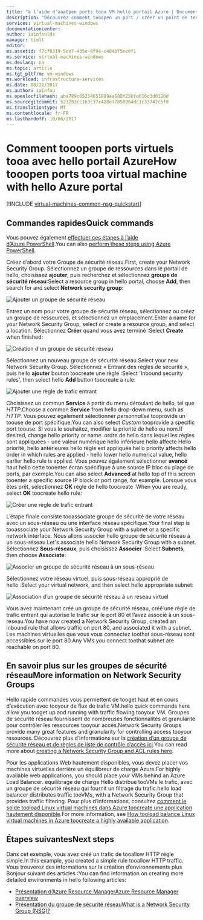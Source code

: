 ```yaml
---
title: "à l’aide d’aaaOpen ports tooa VM hello portail Azure | Documents Microsoft"
description: "Découvrez comment tooopen un port / créer un point de terminaison de tooyour machine virtuelle Windows à l’aide du modèle de déploiement du Gestionnaire de ressources hello Bonjour portail Azure"
services: virtual-machines-windows
documentationcenter: 
author: iainfoulds
manager: timlt
editor: 
ms.assetid: f7cf0319-5ee7-435e-8f94-c484bf5ee6f1
ms.service: virtual-machines-windows
ms.devlang: na
ms.topic: article
ms.tgt_pltfrm: vm-windows
ms.workload: infrastructure-services
ms.date: 08/21/2017
ms.author: iainfou
ms.openlocfilehash: aba789c65254651899aa688f256fe616c3d0126d
ms.sourcegitcommit: 523283cc1b3c37c428e77850964dc1c33742c5f0
ms.translationtype: MT
ms.contentlocale: fr-FR
ms.lasthandoff: 10/06/2017
---
```

# <a name="how-tooopen-ports-tooa-virtual-machine-with-hello-azure-portal"></a><span data-ttu-id="c531e-103">Comment tooopen ports virtuels tooa avec hello portail Azure</span><span class="sxs-lookup"><span data-stu-id="c531e-103">How tooopen ports tooa virtual machine with hello Azure portal</span></span>
[!INCLUDE [virtual-machines-common-nsg-quickstart](../../../includes/virtual-machines-common-nsg-quickstart.md)]

## <a name="quick-commands"></a><span data-ttu-id="c531e-104">Commandes rapides</span><span class="sxs-lookup"><span data-stu-id="c531e-104">Quick commands</span></span>
<span data-ttu-id="c531e-105">Vous pouvez également [effectuer ces étapes à l’aide d’Azure PowerShell](nsg-quickstart-powershell.md).</span><span class="sxs-lookup"><span data-stu-id="c531e-105">You can also [perform these steps using Azure PowerShell](nsg-quickstart-powershell.md).</span></span>

<span data-ttu-id="c531e-106">Créez d’abord votre Groupe de sécurité réseau.</span><span class="sxs-lookup"><span data-stu-id="c531e-106">First, create your Network Security Group.</span></span> <span data-ttu-id="c531e-107">Sélectionnez un groupe de ressources dans le portail de hello, choisissez **ajouter**, puis recherchez et sélectionnez **groupe de sécurité réseau**:</span><span class="sxs-lookup"><span data-stu-id="c531e-107">Select a resource group in hello portal, choose **Add**, then search for and select **Network security group**:</span></span>

![Ajouter un groupe de sécurité réseau](./media/nsg-quickstart-portal/add-nsg.png)

<span data-ttu-id="c531e-109">Entrez un nom pour votre groupe de sécurité réseau, sélectionnez ou créez un groupe de ressources, et sélectionnez un emplacement.</span><span class="sxs-lookup"><span data-stu-id="c531e-109">Enter a name for your Network Security Group, select or create a resource group, and select a location.</span></span> <span data-ttu-id="c531e-110">Sélectionnez **Créer** quand vous avez terminé :</span><span class="sxs-lookup"><span data-stu-id="c531e-110">Select **Create** when finished:</span></span>

![Création d'un groupe de sécurité réseau](./media/nsg-quickstart-portal/create-nsg.png)

<span data-ttu-id="c531e-112">Sélectionnez un nouveau groupe de sécurité réseau.</span><span class="sxs-lookup"><span data-stu-id="c531e-112">Select your new Network Security Group.</span></span> <span data-ttu-id="c531e-113">Sélectionnez « Entrant des règles de sécurité », puis hello **ajouter** bouton toocreate une règle :</span><span class="sxs-lookup"><span data-stu-id="c531e-113">Select 'Inbound security rules', then select hello **Add** button toocreate a rule:</span></span>

![Ajouter une règle de trafic entrant](./media/nsg-quickstart-portal/add-inbound-rule.png)

<span data-ttu-id="c531e-115">Choisissez un commun **Service** à partir du menu déroulant de hello, tel que *HTTP*.</span><span class="sxs-lookup"><span data-stu-id="c531e-115">Choose a common **Service** from hello drop-down menu, such as *HTTP*.</span></span> <span data-ttu-id="c531e-116">Vous pouvez également sélectionner *personnalisé* tooprovide un toouse de port spécifique.</span><span class="sxs-lookup"><span data-stu-id="c531e-116">You can also select *Custom* tooprovide a specific port toouse.</span></span> <span data-ttu-id="c531e-117">Si vous le souhaitez, modifier la priorité de hello ou nom.</span><span class="sxs-lookup"><span data-stu-id="c531e-117">If desired, change hello priority or name.</span></span> <span data-ttu-id="c531e-118">ordre de hello dans lequel les règles sont appliquées - une valeur numérique hello inférieure hello affecte Hello priorité, hello antérieures hello règle est appliquée.</span><span class="sxs-lookup"><span data-stu-id="c531e-118">hello priority affects hello order in which rules are applied - hello lower hello numerical value, hello earlier hello rule is applied.</span></span> <span data-ttu-id="c531e-119">Vous pouvez également sélectionner **avancé** haut hello cette tooenter écran spécifique à une source IP bloc ou plage de ports, par exemple.</span><span class="sxs-lookup"><span data-stu-id="c531e-119">You can also select **Advanced** at hello top of this screen tooenter a specific source IP block or port range, for example.</span></span> <span data-ttu-id="c531e-120">Lorsque vous êtes prêt, sélectionnez **OK** règle de hello toocreate :</span><span class="sxs-lookup"><span data-stu-id="c531e-120">When you are ready, select **OK** toocreate hello rule:</span></span>

![Créer une règle de trafic entrant](./media/nsg-quickstart-portal/create-inbound-rule.png)

<span data-ttu-id="c531e-122">L’étape finale consiste tooassociate groupe de sécurité de votre réseau avec un sous-réseau ou une interface réseau spécifique.</span><span class="sxs-lookup"><span data-stu-id="c531e-122">Your final step is tooassociate your Network Security Group with a subnet or a specific network interface.</span></span> <span data-ttu-id="c531e-123">Nous allons associer hello groupe de sécurité réseau à un sous-réseau.</span><span class="sxs-lookup"><span data-stu-id="c531e-123">Let's associate hello Network Security Group with a subnet.</span></span> <span data-ttu-id="c531e-124">Sélectionnez **Sous-réseaux**, puis choisissez **Associer** :</span><span class="sxs-lookup"><span data-stu-id="c531e-124">Select **Subnets**, then choose **Associate**:</span></span>

![Associer un groupe de sécurité réseau à un sous-réseau](./media/nsg-quickstart-portal/associate-subnet.png)

<span data-ttu-id="c531e-126">Sélectionnez votre réseau virtuel, puis sous-réseau approprié de hello :</span><span class="sxs-lookup"><span data-stu-id="c531e-126">Select your virtual network, and then select hello appropriate subnet:</span></span>

![Association d’un groupe de sécurité réseau à un réseau virtuel](./media/nsg-quickstart-portal/select-vnet-subnet.png)

<span data-ttu-id="c531e-128">Vous avez maintenant créé un groupe de sécurité réseau, créé une règle de trafic entrant qui autorise le trafic sur le port 80 et l’avez associé à un sous-réseau.</span><span class="sxs-lookup"><span data-stu-id="c531e-128">You have now created a Network Security Group, created an inbound rule that allows traffic on port 80, and associated it with a subnet.</span></span> <span data-ttu-id="c531e-129">Les machines virtuelles que vous vous connectez toothat sous-réseau sont accessibles sur le port 80.</span><span class="sxs-lookup"><span data-stu-id="c531e-129">Any VMs you connect toothat subnet are reachable on port 80.</span></span>

## <a name="more-information-on-network-security-groups"></a><span data-ttu-id="c531e-130">En savoir plus sur les groupes de sécurité réseau</span><span class="sxs-lookup"><span data-stu-id="c531e-130">More information on Network Security Groups</span></span>
<span data-ttu-id="c531e-131">Hello rapide commandes vous permettent de tooget haut et en cours d’exécution avec tooyour de flux de trafic VM.</span><span class="sxs-lookup"><span data-stu-id="c531e-131">hello quick commands here allow you tooget up and running with traffic flowing tooyour VM.</span></span> <span data-ttu-id="c531e-132">Groupes de sécurité réseau fournissent de nombreuses fonctionnalités et granularité pour contrôler les ressources tooyour accès.</span><span class="sxs-lookup"><span data-stu-id="c531e-132">Network Security Groups provide many great features and granularity for controlling access tooyour resources.</span></span> <span data-ttu-id="c531e-133">Découvrez plus d’informations sur la [création d’un groupe de sécurité réseau et de règles de liste de contrôle d’accès ici](../../virtual-network/virtual-networks-create-nsg-arm-ps.md).</span><span class="sxs-lookup"><span data-stu-id="c531e-133">You can read more about [creating a Network Security Group and ACL rules here](../../virtual-network/virtual-networks-create-nsg-arm-ps.md).</span></span>

<span data-ttu-id="c531e-134">Pour les applications Web hautement disponibles, vous devez placer vos machines virtuelles derrière un équilibreur de charge Azure.</span><span class="sxs-lookup"><span data-stu-id="c531e-134">For highly available web applications, you should place your VMs behind an Azure Load Balancer.</span></span> <span data-ttu-id="c531e-135">équilibrage de charge Hello distribue tooVMs le trafic, avec un groupe de sécurité réseau qui fournit un filtrage du trafic.</span><span class="sxs-lookup"><span data-stu-id="c531e-135">hello load balancer distributes traffic tooVMs, with a Network Security Group that provides traffic filtering.</span></span> <span data-ttu-id="c531e-136">Pour plus d’informations, consultez [comment le solde tooload Linux virtual machines dans Azure toocreate une application hautement disponible](tutorial-load-balancer.md).</span><span class="sxs-lookup"><span data-stu-id="c531e-136">For more information, see [How tooload balance Linux virtual machines in Azure toocreate a highly available application](tutorial-load-balancer.md).</span></span>

## <a name="next-steps"></a><span data-ttu-id="c531e-137">Étapes suivantes</span><span class="sxs-lookup"><span data-stu-id="c531e-137">Next steps</span></span>
<span data-ttu-id="c531e-138">Dans cet exemple, vous avez créé un trafic de tooallow HTTP règle simple.</span><span class="sxs-lookup"><span data-stu-id="c531e-138">In this example, you created a simple rule tooallow HTTP traffic.</span></span> <span data-ttu-id="c531e-139">Vous trouverez des informations sur la création d’environnements plus Bonjour suivant des articles :</span><span class="sxs-lookup"><span data-stu-id="c531e-139">You can find information on creating more detailed environments in hello following articles:</span></span>

* [<span data-ttu-id="c531e-140">Présentation d’Azure Resource Manager</span><span class="sxs-lookup"><span data-stu-id="c531e-140">Azure Resource Manager overview</span></span>](../../azure-resource-manager/resource-group-overview.md)
* [<span data-ttu-id="c531e-141">Présentation du groupe de sécurité réseau</span><span class="sxs-lookup"><span data-stu-id="c531e-141">What is a Network Security Group (NSG)?</span></span>](../../virtual-network/virtual-networks-nsg.md)